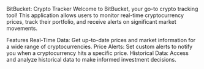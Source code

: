 BitBucket: Crypto Tracker
Welcome to BitBucket, your go-to crypto tracking tool! This application allows users to monitor real-time cryptocurrency prices, track their portfolio, and receive alerts on significant market movements.

Features
Real-Time Data: Get up-to-date prices and market information for a wide range of cryptocurrencies.
Price Alerts: Set custom alerts to notify you when a cryptocurrency hits a specific price.
Historical Data: Access and analyze historical data to make informed investment decisions.

